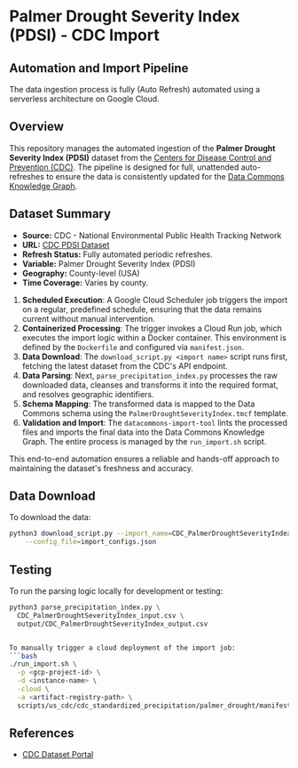 # Palmer Drought Severity Index (PDSI) - CDC Import

## Automation and Import Pipeline
The data ingestion process is fully (Auto Refresh) automated using a serverless architecture on Google Cloud.

## Overview
This repository manages the automated ingestion of the **Palmer Drought Severity Index (PDSI)** dataset from the [Centers for Disease Control and Prevention (CDC)](https://data.cdc.gov). The pipeline is designed for full, unattended auto-refreshes to ensure the data is consistently updated for the [Data Commons Knowledge Graph](https://datacommons.org).

## Dataset Summary
- **Source:** CDC - National Environmental Public Health Tracking Network
- **URL:** [CDC PDSI Dataset](https://data.cdc.gov/resource/en5r-5ds4.csv)
- **Refresh Status:** Fully automated periodic refreshes.
- **Variable:** Palmer Drought Severity Index (PDSI)
- **Geography:** County-level (USA)
- **Time Coverage:** Varies by county.


1.  **Scheduled Execution**: A Google Cloud Scheduler job triggers the import on a regular, predefined schedule, ensuring that the data remains current without manual intervention.
2.  **Containerized Processing**: The trigger invokes a Cloud Run job, which executes the import logic within a Docker container. This environment is defined by the `Dockerfile` and configured via `manifest.json`.
3.  **Data Download**: The `download_script.py <import name>` script runs first, fetching the latest dataset from the CDC's API endpoint.
4.  **Data Parsing**: Next, `parse_precipitation_index.py` processes the raw downloaded data, cleanses and transforms it into the required format, and resolves geographic identifiers.
5.  **Schema Mapping**: The transformed data is mapped to the Data Commons schema using the `PalmerDroughtSeverityIndex.tmcf` template.
6.  **Validation and Import**: The `datacommons-import-tool` lints the processed files and imports the final data into the Data Commons Knowledge Graph. The entire process is managed by the `run_import.sh` script.

This end-to-end automation ensures a reliable and hands-off approach to maintaining the dataset's freshness and accuracy.

## Data Download
To download the data:
```bash
python3 download_script.py --import_name=CDC_PalmerDroughtSeverityIndex \
    --config_file=import_configs.json
```
## Testing
To run the parsing logic locally for development or testing:
```bash
python3 parse_precipitation_index.py \
  CDC_PalmerDroughtSeverityIndex_input.csv \
  output/CDC_PalmerDroughtSeverityIndex_output.csv


To manually trigger a cloud deployment of the import job:
```bash
./run_import.sh \
  -p <gcp-project-id> \
  -d <instance-name> \
  -cloud \
  -a <artifact-registry-path> \
  scripts/us_cdc/cdc_standardized_precipitation/palmer_drought/manifest.json
```

## References
- [CDC Dataset Portal](https://data.cdc.gov)

